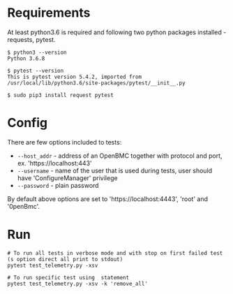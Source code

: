 # Requirements

At least python3.6 is required and following two python packages installed -
requests, pytest.

```
$ python3 --version
Python 3.6.8

$ pytest --version
This is pytest version 5.4.2, imported from /usr/local/lib/python3.6/site-packages/pytest/__init__.py

$ sudo pip3 install request pytest
```

# Config

There are few options included to tests:
- `--host_addr` - address of an OpenBMC together with protocol and port, ex.
'https://localhost:443'
- `--username` - name of the user that is used during tests, user should have
'ConfigureManager' privilege
- `--password` - plain password

By default above options are set to 'https://localhost:4443', 'root' and
'0penBmc'.

# Run

```
# To run all tests in verbose mode and with stop on first failed test (s option direct all print to stdout)
pytest test_telemetry.py -xsv

# To run specific test using  statement
pytest test_telemetry.py -xsv -k 'remove_all'
```
